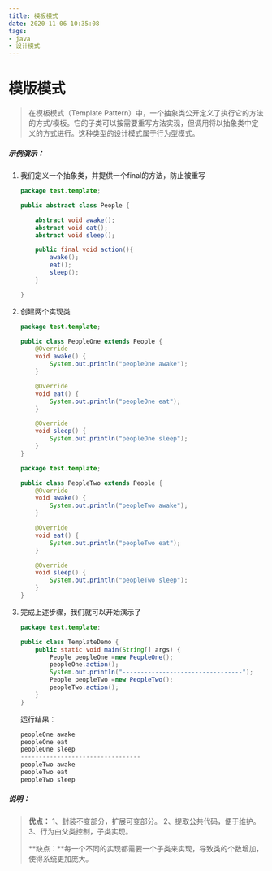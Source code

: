 ```yaml
---
title: 模板模式
date: 2020-11-06 10:35:08
tags:
- java
- 设计模式
---
```


# 模版模式

>在模板模式（Template Pattern）中，一个抽象类公开定义了执行它的方法的方式/模板。它的子类可以按需要重写方法实现，但调用将以抽象类中定义的方式进行。这种类型的设计模式属于行为型模式。

##### 示例演示：

1. 我们定义一个抽象类，并提供一个final的方法，防止被重写

   ```java
   package test.template;
   
   public abstract class People {
   
       abstract void awake();
       abstract void eat();
       abstract void sleep();
   
       public final void action(){
           awake();
           eat();
           sleep();
       }
   
   }
   ```

2. 创建两个实现类

   ```java
   package test.template;
   
   public class PeopleOne extends People {
       @Override
       void awake() {
           System.out.println("peopleOne awake");
       }
   
       @Override
       void eat() {
           System.out.println("peopleOne eat");
       }
   
       @Override
       void sleep() {
           System.out.println("peopleOne sleep");
       }
   }
   ```

   ```java
   package test.template;
   
   public class PeopleTwo extends People {
       @Override
       void awake() {
           System.out.println("peopleTwo awake");
       }
   
       @Override
       void eat() {
           System.out.println("peopleTwo eat");
       }
   
       @Override
       void sleep() {
           System.out.println("peopleTwo sleep");
       }
   }
   ```

3. 完成上述步骤，我们就可以开始演示了

   ```java
   package test.template;
   
   public class TemplateDemo {
       public static void main(String[] args) {
           People peopleOne =new PeopleOne();
           peopleOne.action();
           System.out.println("---------------------------------");
           People peopleTwo =new PeopleTwo();
           peopleTwo.action();
       }
   }
   ```

   运行结果：

   ```java
   peopleOne awake
   peopleOne eat
   peopleOne sleep
   ---------------------------------
   peopleTwo awake
   peopleTwo eat
   peopleTwo sleep
   ```


##### 说明：

>**优点：** 1、封装不变部分，扩展可变部分。 2、提取公共代码，便于维护。 3、行为由父类控制，子类实现。
>
>**缺点：**每一个不同的实现都需要一个子类来实现，导致类的个数增加，使得系统更加庞大。
